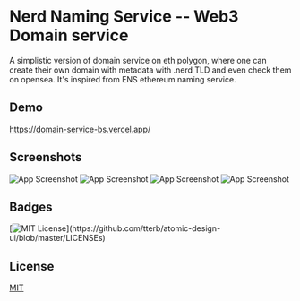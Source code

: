 
# Nerd Naming Service -- Web3 Domain service

A simplistic version of domain service on eth polygon, where one can create their own domain with metadata with .nerd TLD and even check them on opensea. It's inspired from ENS ethereum naming service.
## Demo


https://domain-service-bs.vercel.app/
## Screenshots

![App Screenshot](https://github.com/zainamroti/domain-service-BS/blob/master/nerd-name-service/public/s1.png?raw=true)
![App Screenshot](https://github.com/zainamroti/domain-service-BS/blob/master/nerd-name-service/public/s2.png?raw=true)
![App Screenshot](https://github.com/zainamroti/domain-service-BS/blob/master/nerd-name-service/public/s3.png?raw=true)
![App Screenshot](https://github.com/zainamroti/domain-service-BS/blob/master/nerd-name-service/public/s4.png?raw=true)



## Badges


[![MIT License](https://img.shields.io/apm/l/atomic-design-ui.svg?)](https://github.com/tterb/atomic-design-ui/blob/master/LICENSEs)

## License

[MIT](https://choosealicense.com/licenses/mit/)

